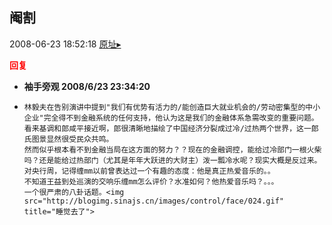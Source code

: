 ## 阉割
2008-06-23 18:52:18
[原址▸](http://www.fxgan.com/chan_time/2008_01_06/1084.htm)





**<font color='red'>回复</font>**


- **袖手旁观 2008/6/23 23:34:20**
- ```
  林毅夫在告别演讲中提到"我们有优势有活力的/能创造巨大就业机会的/劳动密集型的中小企业"完全得不到金融系统的任何支持，他认为这是我们的金融体系急需改变的重要问题。看来基调和郎咸平接近啊，郎很清晰地描绘了中国经济分裂成过冷/过热两个世界，这一郎氏图景显然很受民众共鸣。
  然而似乎根本看不到金融当局在这方面的努力？？现在的金融调控，能给过冷部门一根火柴吗？还是能给过热部门（尤其是年年大跃进的大财主）泼一瓢冷水呢？现实大概是反过来。
  对央行周，记得缠mm以前曾表达过一个有趣的态度：他是真正热爱音乐的。。
  不知道王益到处巡演的交响乐缠mm怎么评价？水准如何？他热爱音乐吗？。。。
  一个很严肃的八卦话题。<img src="http://blogimg.sinajs.cn/images/control/face/024.gif" title="睡觉去了">
  ```
